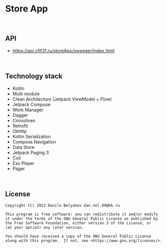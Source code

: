 
# Store App
<br>

## API
- <https://api.cfif31.ru/storeApp/swagger/index.html>
<br>

## Technology stack
- Kotlin
- Multi module
- Clean Architecture (Jetpack ViewModel + Flow)
- Jetpack Compose
- Work Manager
- Dagger
- Coroutines
- Retrofit
- Okhttp
- Kotlin Serialization
- Compose Navigation
- Data Store
- Jetpack Paging 3
- Coil
- Exo Player
- Pager
<br>

## License

```
Copyright (C) 2022 Danila Belyakov dan.nel.89@bk.ru

This program is free software: you can redistribute it and/or modify
it under the terms of the GNU General Public License as published by
the Free Software Foundation, either version 3 of the License, or
(at your option) any later version.

You should have received a copy of the GNU General Public License
along with this program.  If not, see <https://www.gnu.org/licenses/>.
```
